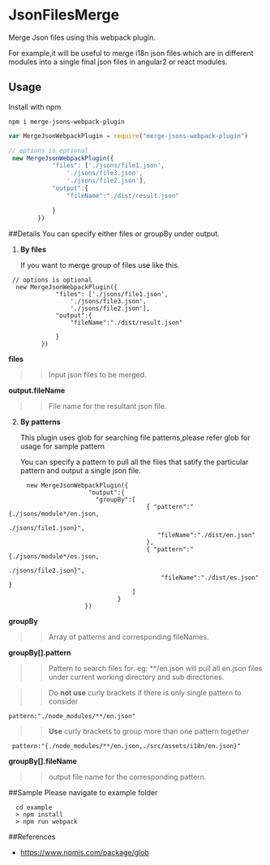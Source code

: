# JsonFilesMerge

Merge Json files using this webpack plugin.

For example,it will be useful to
merge i18n json files which are in different modules into a single
final json files in angular2 or react modules.

 

 
## Usage

Install with npm

```
npm i merge-jsons-webpack-plugin
```

```javascript
var MergeJsonWebpackPlugin = require("merge-jsons-webpack-plugin")

// options is optional
 new MergeJsonWebpackPlugin({
            "files": ['./jsons/file1.json',
                './jsons/file3.json',
                './jsons/file2.json'],
            "output":{
                "fileName":"./dist/result.json"

            }
        })
```

##Details
  You can specify either files or  groupBy under output.
  
  1. **By files**
  
     If you want to merge group of files use like this.
 ``` 
  // options is optional
   new MergeJsonWebpackPlugin({
              "files": ['./jsons/file1.json',
                  './jsons/file3.json',
                  './jsons/file2.json'],
              "output":{
                  "fileName":"./dist/result.json"
  
              }
          })
  ```

  **files** 
   >>Input json files to be merged.
   
  **output.fileName**
   >>File name for the resultant json file.

   2. **By patterns**
  
      This plugin uses glob for searching file patterns,please refer glob for usage for sample
     pattern
     
      You can specify a pattern to pull all the files that satify the particular pattern and
     output a single json file.    
     
     
    
 ```  
      new MergeJsonWebpackPlugin({
                       "output":{
                         "groupBy":[
                                       { "pattern":"{./jsons/module*/en.json,
                                                     ./jsons/file1.json}", 
                                          "fileName":"./dist/en.json" 
                                       },
                                       { "pattern":"{./jsons/module*/es.json,
                                                     ./jsons/file2.json}", 
                                           "fileName":"./dist/es.json" }
                                   ]        
                               }
                      })

```
 
    
   **groupBy** 
   >> Array of patterns and corresponding fileNames.

   **groupBy[].pattern**
   >> Pattern to search files for. eg:  **/en.json will pull all en.json files under
          current working directory and sub directories.
          
  >> Do **not use** curly brackets if there is only single pattern to consider
 
 ```angular2html
pattern:"./node_modules/**/en.json"
```
  >> **Use** curly brackets to group more than one pattern together
      
 ```
  pattern:"{./node_modules/**/en.json,./src/assets/i18n/en.json}"

```
           
          
   **groupBy[].fileName**     
   >> output file name for the corresponding pattern.
   
##Sample
  Please navigate to example folder
 
 ```
   cd example
   > npm install
   > npm run webpack

```

##References

 - https://www.npmjs.com/package/glob
